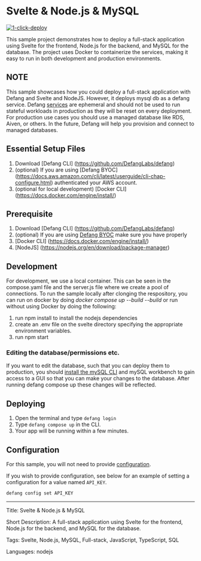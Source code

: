 # Svelte & Node.js & MySQL

[![1-click-deploy](https://defang.io/deploy-with-defang.png)](https://portal.defang.dev/redirect?url=https%3A%2F%2Fgithub.com%2Fnew%3Ftemplate_name%3Dsample-svelte-mysql-template%26template_owner%3DDefangSamples)

This sample project demonstrates how to deploy a full-stack application using Svelte for the frontend, Node.js for the backend, and MySQL for the database. The project uses Docker to containerize the services, making it easy to run in both development and production environments.

## NOTE

This sample showcases how you could deploy a full-stack application with Defang and Svelte and NodeJS. However, it deploys mysql db as a defang service. Defang [services](https://12factor.net/processes) are ephemeral and should not be used to run stateful workloads in production as they will be reset on every deployment. For production use cases you should use a managed database like RDS, Aiven, or others. In the future, Defang will help you provision and connect to managed databases.

## Essential Setup Files

1. Download [Defang CLI] (https://github.com/DefangLabs/defang)
2. (optional) If you are using [Defang BYOC] (https://docs.aws.amazon.com/cli/latest/userguide/cli-chap-configure.html) authenticated your AWS account.
3. (optional for local development) [Docker CLI] (https://docs.docker.com/engine/install/)

## Prerequisite

1. Download [Defang CLI] (https://github.com/DefangLabs/defang)
2. (optional) If you are using [Defang BYOC](https://docs.defang.io/docs/concepts/defang-byoc) make sure you have properly
3. [Docker CLI] (https://docs.docker.com/engine/install/)
4. [NodeJS] (https://nodejs.org/en/download/package-manager)

## Development

For development, we use a local container. This can be seen in the compose.yaml file and the server.js file where we create a pool of connections. To run the sample locally after clonging the respository, you can run on docker by doing _docker compose up --build --build_ or run without using Docker by doing the following:

1. run npm install to install the nodejs dependencies
2. create an .env file on the svelte directory specifying the appropriate environment variables.
3. run npm start

### Editing the database/permissions etc.

If you want to edit the database, such that you can deploy them to production, you should [install the mySQL CLI](https://dev.mysql.com/doc/mysql-shell/8.0/en/mysql-shell-install-linux-quick.html) and mySQL workbench to gain access to a GUI so that you can make your changes to the database. After running defang compose up these changes will be reflected.

## Deploying

1. Open the terminal and type `defang login`
2. Type `defang compose up` in the CLI.
3. Your app will be running within a few minutes.

## Configuration

For this sample, you will not need to provide [configuration](https://docs.defang.io/docs/concepts/configuration).

If you wish to provide configuration, see below for an example of setting a configuration for a value named `API_KEY`.

```bash
defang config set API_KEY
```

---

Title: Svelte & Node.js & MySQL

Short Description: A full-stack application using Svelte for the frontend, Node.js for the backend, and MySQL for the database.

Tags: Svelte, Node.js, MySQL, Full-stack, JavaScript, TypeScript, SQL

Languages: nodejs
